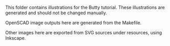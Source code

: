 This folder contains illustrations for the Butty tutorial.
These illustrations are generated and should not be changed manually.

OpenSCAD image outputs here are generated from the Makefile.

Other images here are exported from SVG sources under resources, using Inkscape.

